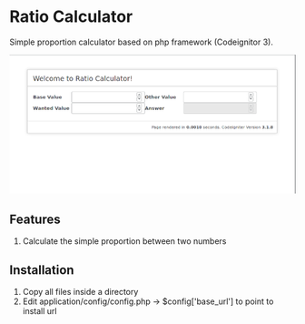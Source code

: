 # Ratio Calculator

Simple proportion calculator based on php framework (Codeignitor 3).

![Screenshot](assets/img/screenshot.png)

## Features

1. Calculate the simple proportion between two numbers

## Installation

1. Copy all files inside a directory
2. Edit application/config/config.php ->  $config['base_url'] to point to install url
